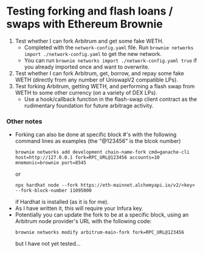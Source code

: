 # Testing forking and flash loans / swaps with Ethereum Brownie

1. Test whether I can fork Arbitrum and get some fake WETH.
    * Completed with the `network-config.yaml` file.  Run `brownie networks import ./network-config.yaml` to get the new network.
    * You can run `brownie networks import ./network-config.yaml true` if you already imported once and want to overwrite.
2. Test whether I can fork Arbitrum, get, borrow, and repay some fake WETH (directly from any number of UniswapV2 compatible LPs).
3. Test forking Arbitrum, getting WETH, and performing a flash swap from WETH to some other currency (on a variety of DEX LPs).
    * Use a hook/callback function in the flash-swap client contract as the rudimentary foundation for future arbitrage activity.


### Other notes
* Forking can also be done at specific block #'s with the following command lines as examples (the "@123456" is the blcok number)
    ```
    brownie networks add development chain-name-fork cmd=ganache-cli host=http://127.0.0.1 fork=RPC_URL@123456 accounts=10 mnemonic=brownie port=8545
    ```
    or
    ```
    npx hardhat node --fork https://eth-mainnet.alchemyapi.io/v2/<key> --fork-block-number 11095000
    ```
    if Hardhat is installed (as it is for me).
* As I have written it, this will require your Infura key.
* Potentially you can update the fork to be at a specific block, using an Arbitrum node provider's URL with the following code:
    ```
    brownie networks modify arbitrum-main-fork fork=RPC_URL@123456
    ```
    but I have not yet tested...